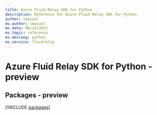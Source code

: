 ```yaml
---
title: Azure Fluid Relay SDK for Python
description: Reference for Azure Fluid Relay SDK for Python
author: lmazuel
ms.author: lmazuel
ms.data: 06/14/2023
ms.topic: reference
ms.devlang: python
ms.service: fluidrelay
---
```

# Azure Fluid Relay SDK for Python - preview
## Packages - preview
[!INCLUDE [packages](fluid-relay-index.md)]